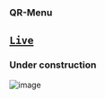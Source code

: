 ### QR-Menu

## [`Live`](https://github.com/vercel/next.js/tree/canary/packages/create-next-app)
### Under construction
![image](https://github.com/EyaderTsehayu/QR-Menu/assets/87482582/7d04fb9a-a2f4-4c5b-8844-7954aa0381d0)


